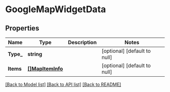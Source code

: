 # GoogleMapWidgetData

## Properties
Name | Type | Description | Notes
------------ | ------------- | ------------- | -------------
**Type_** | **string** |  | [optional] [default to null]
**Items** | [**[]MapItemInfo**](MapItemInfo.md) |  | [optional] [default to null]

[[Back to Model list]](../README.md#documentation-for-models) [[Back to API list]](../README.md#documentation-for-api-endpoints) [[Back to README]](../README.md)


